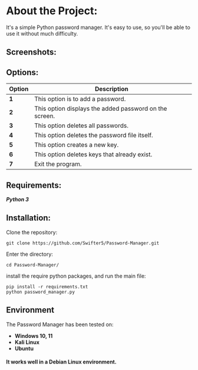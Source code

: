 # About the Project:
It's a simple Python password manager. It's easy to use, so you'll be able to use it without much difficulty.

## Screenshots:


## Options:
Option | Description
------ | -----------
**1**  | This option is to add a password.
**2**  | This option displays the added password on the screen.
**3**  | This option deletes all passwords.
**4**  | This option deletes the password file itself.
**5**  | This option creates a new key.
**6**  | This option deletes keys that already exist.
**7**  | Exit the program.

## Requirements:
***Python 3***

## Installation:
Clone the repository:
```
git clone https://github.com/Swifter5/Password-Manager.git
```
Enter the directory:
```
cd Password-Manager/
```
install the require python packages, and run the main file:
```
pip install -r requirements.txt
python password_manager.py
```

## Environment
The Password Manager has been tested on:
* **Windows 10, 11**
* **Kali Linux**
* **Ubuntu**
#### It works well in a Debian Linux environment.


